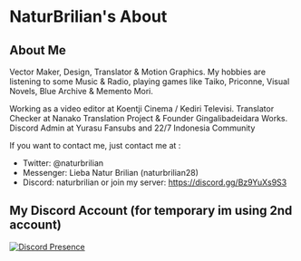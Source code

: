 # NaturBrilian's About
## About Me

Vector Maker, Design, Translator & Motion Graphics.
My hobbies are listening to some Music & Radio, playing games like Taiko, Priconne, Visual Novels, Blue Archive & Memento Mori.

Working as a video editor at Koentji Cinema / Kediri Televisi.
Translator Checker at Nanako Translation Project & Founder Gingalibadeidara Works.
Discord Admin at Yurasu Fansubs and 22/7 Indonesia Community

If you want to contact me, just contact me at :

- Twitter: @naturbrilian
- Messenger: Lieba Natur Brilian (naturbrilian28)
- Discord: naturbrilian or join my server: https://discord.gg/Bz9YuXs9S3

## My Discord Account (for temporary im using 2nd account)
[![Discord Presence](https://lanyard.cnrad.dev/api/1040278570485952592)](https://discord.com/users/1040278570485952592)

<!--
**naturbrilian/naturbrilian** is a ✨ _special_ ✨ repository because its `README.md` (this file) appears on your GitHub profile.

Here are some ideas to get you started:

- 🔭 I’m currently working on ...
- 🌱 I’m currently learning ...
- 👯 I’m looking to collaborate on ...
- 🤔 I’m looking for help with ...
- 💬 Ask me about ...
- 📫 How to reach me: ...
- 😄 Pronouns: ...
- ⚡ Fun fact: ...
-->
